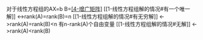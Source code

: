 对于线性方程组的AX=b
B=[[4-增广矩阵]](A|b)
[[1-线性方程组解的情况#有一个唯一解]]  <->rank(A)=rank(B)=n
[[1-线性方程组解的情况#有无穷解]] <->rank(A)=rank(B)$<$n
有n-rank(A)个自由变量
[[1-线性方程组解的情况#无解]] <->rank(A)<rank(B)